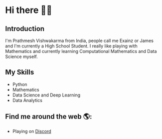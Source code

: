 # Hi there 👋🏻

## Introduction
I'm Prathmesh Vishwakarma from India, people call me Exainz or James and I'm currently a High School Student. I really like playing with Mathematics and currently learning Computational Mathematics and Data Science myself.

## My Skills
- Python
- Mathematics
- Data Science and Deep Learning
- Data Analytics

## Find me around the web 🌎:
- Playing on <a href="https://discord.com/users/761976845200785408">Discord</a>
